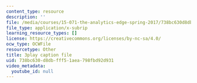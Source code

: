 ```yaml
---
content_type: resource
description: ''
file: /media/courses/15-071-the-analytics-edge-spring-2017/738bc630d8dbfff51aea798fbd92d931_WTuwV-rWxUc.srt
file_type: application/x-subrip
learning_resource_types: []
license: https://creativecommons.org/licenses/by-nc-sa/4.0/
ocw_type: OCWFile
resourcetype: Other
title: 3play caption file
uid: 738bc630-d8db-fff5-1aea-798fbd92d931
video_metadata:
  youtube_id: null
---
```


